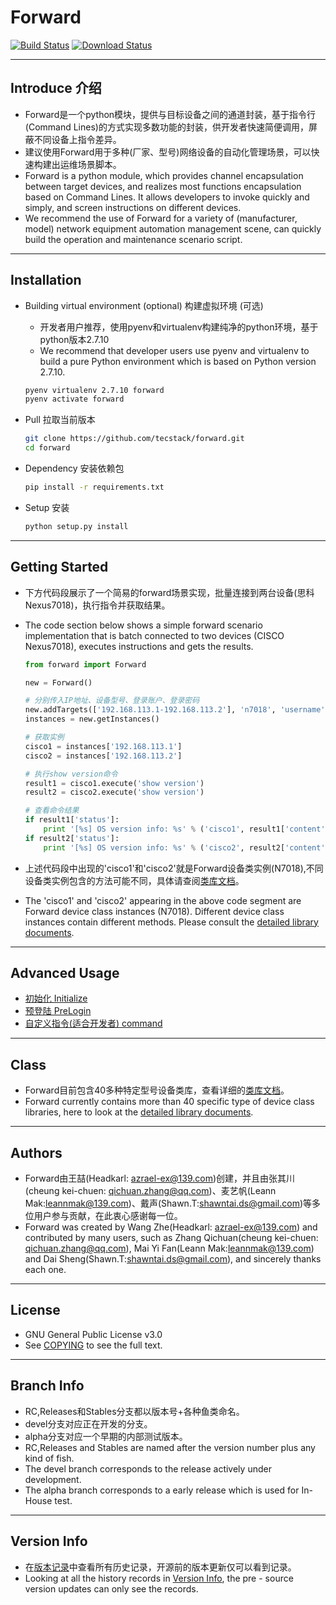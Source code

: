 # Forward
  [![Build Status](https://travis-ci.org/tecstack/forward.svg?branch=master)](https://travis-ci.org/tecstack/forward)
  [![Download Status](https://img.shields.io/badge/download-1024%2Fmonth-green.svg)](https://github.com/tecstack/forward)

---

## Introduce 介绍

* Forward是一个python模块，提供与目标设备之间的通道封装，基于指令行(Command Lines)的方式实现多数功能的封装，供开发者快速简便调用，屏蔽不同设备上指令差异。
* 建议使用Forward用于多种(厂家、型号)网络设备的自动化管理场景，可以快速构建出运维场景脚本。
* Forward is a python module, which provides channel encapsulation between target devices, and realizes most functions encapsulation based on Command Lines. It allows developers to invoke quickly and simply, and screen instructions on different devices.
* We recommend the use of Forward for a variety of (manufacturer, model) network equipment automation management scene, can quickly build the operation and maintenance scenario script.

---

## Installation

* Building virtual environment (optional) 构建虚拟环境 (可选)

  * 开发者用户推荐，使用pyenv和virtualenv构建纯净的python环境，基于python版本2.7.10
  * We recommend that developer users use pyenv and virtualenv to build a pure Python environment which is based on Python version 2.7.10.

  ```Bash
  pyenv virtualenv 2.7.10 forward
  pyenv activate forward
  ```

* Pull 拉取当前版本

  ```Bash
  git clone https://github.com/tecstack/forward.git
  cd forward
  ```

* Dependency 安装依赖包

  ```Bash
  pip install -r requirements.txt
  ```

* Setup 安装

  ```Bash
  python setup.py install
  ```

---

## Getting Started

* 下方代码段展示了一个简易的forward场景实现，批量连接到两台设备(思科Nexus7018)，执行指令并获取结果。
* The code section below shows a simple forward scenario implementation that is batch connected to two devices (CISCO Nexus7018), executes instructions and gets the results.

  ```Python
  from forward import Forward

  new = Forward()

  # 分别传入IP地址、设备型号、登录账户、登录密码
  new.addTargets(['192.168.113.1-192.168.113.2'], 'n7018', 'username', 'password')
  instances = new.getInstances()

  # 获取实例
  cisco1 = instances['192.168.113.1']
  cisco2 = instances['192.168.113.2']

  # 执行show version命令
  result1 = cisco1.execute('show version')
  result2 = cisco2.execute('show version')

  # 查看命令结果
  if result1['status']:
      print '[%s] OS version info: %s' % ('cisco1', result1['content'])
  if result2['status']:
      print '[%s] OS version info: %s' % ('cisco2', result2['content'])
  ```

* 上述代码段中出现的'cisco1'和'cisco2'就是Forward设备类实例(N7018),不同设备类实例包含的方法可能不同，具体请查阅[类库文档](/docs/class)。
* The 'cisco1' and 'cisco2' appearing in the above code segment are Forward device class instances (N7018). Different device class instances contain different methods. Please consult the [detailed library documents](/docs/class).

---

## Advanced Usage

* [初始化 Initialize](/docs/advance/initialize.md)
* [预登陆 PreLogin](/docs/advance/prelogin.md)
* [自定义指令(适合开发者) command](/docs/advance/command.md)

---

## Class

* Forward目前包含40多种特定型号设备类库，查看详细的[类库文档](/docs/class)。
* Forward currently contains more than 40 specific type of device class libraries, here to look at the [detailed library documents](/docs/class).

---

## Authors

* Forward由王喆(Headkarl: azrael-ex@139.com)创建，并且由张其川(cheung kei-chuen: qichuan.zhang@qq.com)、麦艺帆(Leann Mak:leannmak@139.com)、戴声(Shawn.T:shawntai.ds@gmail.com)等多位用户参与贡献，在此衷心感谢每一位。
* Forward was created by Wang Zhe(Headkarl: azrael-ex@139.com) and contributed by many users, such as Zhang Qichuan(cheung kei-chuen: qichuan.zhang@qq.com), Mai Yi Fan(Leann Mak:leannmak@139.com) and Dai Sheng(Shawn.T:shawntai.ds@gmail.com), and sincerely thanks each one.

---

## License

* GNU General Public License v3.0
* See [COPYING](COPYING) to see the full text.

---

## Branch Info

* RC,Releases和Stables分支都以版本号+各种鱼类命名。
* devel分支对应正在开发的分支。
* alpha分支对应一个早期的内部测试版本。
* RC,Releases and Stables are named after the version number plus any kind of fish.
* The devel branch corresponds to the release actively under development.
* The alpha branch corresponds to a early release which is used for In-House test.

---

## Version Info

* 在[版本记录](/docs/VersionInfo.md)中查看所有历史记录，开源前的版本更新仅可以看到记录。
* Looking at all the history records in [Version Info](/docs/VersionInfo.md), the pre - source version updates can only see the records.

